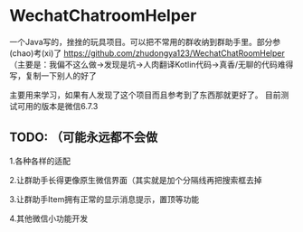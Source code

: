 # WechatChatroomHelper
一个Java写的，挫挫的玩具项目。可以把不常用的群收纳到群助手里。部分参(chao)考(xi)了 https://github.com/zhudongya123/WechatChatRoomHelper （主要是：我偏不这么做->发现是坑->人肉翻译Kotlin代码->真香/无聊的代码难得写，复制一下别人的好了

主要用来学习，如果有人发现了这个项目而且参考到了东西那就更好了。
目前测试可用的版本是微信6.7.3

## TODO: （可能永远都不会做
1.各种各样的适配

2.让群助手长得更像原生微信界面（其实就是加个分隔线再把搜索框去掉

3.让群助手Item拥有正常的显示消息提示，置顶等功能

4.其他微信小功能开发

